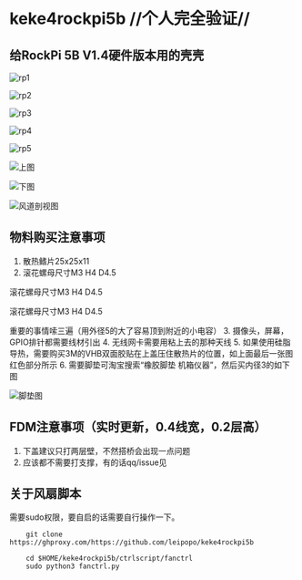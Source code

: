 # keke4rockpi5b //**个人完全验证**//

## 给RockPi 5B V1.4硬件版本用的壳壳

![rp1](/img/rp1.jpg "图")

![rp2](/img/rp2.jpg "图")

![rp3](/img/rp3.jpg "图")

![rp4](/img/rp4.jpg "图")

![rp5](/img/rp5.jpg "图")

![上图](/img/P1.jpg "上图")

![下图](/img/P2.jpg "下图")

![风道剖视图](/img/P4.jpg "风道剖视图")

## 物料购买注意事项

1. 散热鳍片25x25x11
2. 滚花螺母尺寸M3 H4 D4.5

滚花螺母尺寸M3 H4 D4.5

滚花螺母尺寸M3 H4 D4.5

重要的事情嗦三遍（用外径5的大了容易顶到附近的小电容）
3. 摄像头，屏幕，GPIO排针都需要线材引出
4. 无线网卡需要用粘上去的那种天线
5. 如果使用硅脂导热，需要购买3M的VHB双面胶贴在上盖压住散热片的位置，如上面最后一张图红色部分所示
6. 需要脚垫可淘宝搜索“橡胶脚垫 机箱仪器”，然后买内径3的如下图

![脚垫图](/img/jiaodian.jpg "脚垫图")

## FDM注意事项（实时更新，0.4线宽，0.2层高）

1. 下盖建议只打两层壁，不然搭桥会出现一点问题
2. 应该都不需要打支撑，有的话qq/issue见

## 关于风扇脚本

需要sudo权限，要自启的话需要自行操作一下。

```拉取完整仓库：
    git clone https://ghproxy.com/https://github.com/leipopo/keke4rockpi5b
```

```运行风扇脚本：
    cd $HOME/keke4rockpi5b/ctrlscript/fanctrl
    sudo python3 fanctrl.py
```
